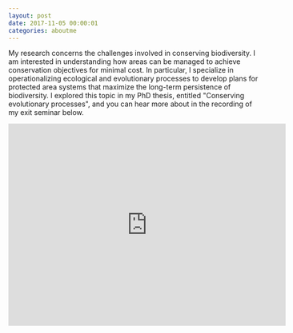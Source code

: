 ```yaml
---
layout: post
date: 2017-11-05 00:00:01
categories: aboutme
---
```


My research concerns the challenges involved in conserving biodiversity. I am interested in understanding how areas can be managed to achieve conservation objectives for minimal cost. In particular, I specialize in operationalizing ecological and evolutionary processes to develop plans for protected area systems that maximize the long-term persistence of biodiversity. I explored this topic in my PhD thesis, entitled "Conserving evolutionary processes", and you can hear more about in the recording of my exit seminar below.

<iframe width="554" height="405" src="https://www.youtube.com/embed/dkkqXo8Z17w" frameborder="0" allow="autoplay; encrypted-media" allowfullscreen></iframe>
